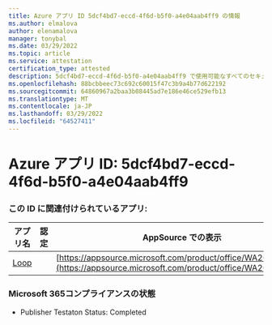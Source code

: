 ```yaml
---
title: Azure アプリ ID 5dcf4bd7-eccd-4f6d-b5f0-a4e04aab4ff9 の情報
ms.author: elmalova
author: elenamalova
manager: tonybal
ms.date: 03/29/2022
ms.topic: article
ms.service: attestation
certification_type: attested
description: 5dcf4bd7-eccd-4f6d-b5f0-a4e04aab4ff9 で使用可能なすべてのセキュリティおよびコンプライアンス情報。
ms.openlocfilehash: 88bcbbeec73c692c60015f47c3b9a4b77d622192
ms.sourcegitcommit: 64860967a2baa3b08445ad7e186e46ce529efb13
ms.translationtype: MT
ms.contentlocale: ja-JP
ms.lasthandoff: 03/29/2022
ms.locfileid: "64527411"
---
```

# <a name="azure-app-id-5dcf4bd7-eccd-4f6d-b5f0-a4e04aab4ff9"></a>Azure アプリ ID: 5dcf4bd7-eccd-4f6d-b5f0-a4e04aab4ff9


### <a name="apps-associated-with-this-id"></a>この ID に関連付けられているアプリ:
| **アプリ名** | **認定** | **AppSource での表示** |
|--------------|---------------|-----------------------|
| [Loop](../forward/WA200003480.md) |  | [https://appsource.microsoft.com/product/office/WA200003480](https://appsource.microsoft.com/product/office/WA200003480) |

### <a name="microsoft-365-app-compliance-status"></a>Microsoft 365コンプライアンスの状態
- Publisher Testaton Status: Completed
